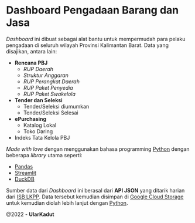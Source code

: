 # Dashboard Pengadaan Barang dan Jasa

*Dashboard* ini dibuat sebagai alat bantu untuk mempermudah para pelaku pengadaan di seluruh wilayah Provinsi Kalimantan Barat. Data yang disajikan, antara lain:

* **Rencana PBJ**
  * *RUP Daerah*
  * *Struktur Anggaran*
  * *RUP Perangkat Daerah*
  * *RUP Paket Penyedia*
  * *RUP Paket Swakelola*
* **Tender dan Seleksi**
  * Tender/Seleksi diumumkan
  * Tender/Seleksi Selesai
* **ePurchasing**
  * Katalog Lokal
  * Toko Daring
* Indeks Tata Kelola PBJ

*Made with love* dengan menggunakan bahasa programming [Python](https://www.python.org/) dengan beberapa *library* utama seperti:
* [Pandas](https://pandas.pydata.org/)
* [Streamlit](https://streamlit.io)
* [DuckDB](https://duckdb.org)

Sumber data dari *Dashboard* ini berasal dari **API JSON** yang ditarik harian dari [ISB LKPP](https://lkpp.go.id). Data tersebut kemudian disimpan di [Google Cloud Storage](https://google.com) untuk kemudian diolah lebih lanjut dengan [Python](https://python.org).

@2022 - **UlarKadut**  